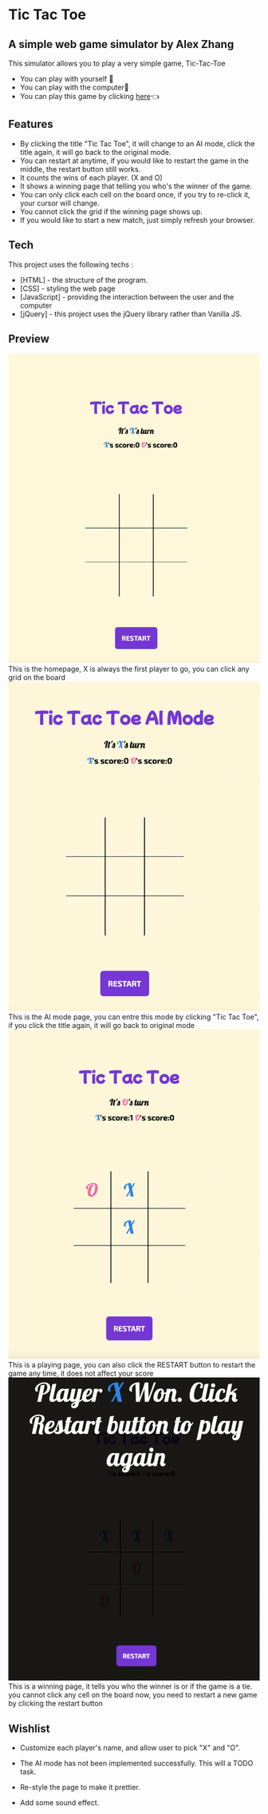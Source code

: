 # Tic Tac Toe 
## A simple web game simulator by Alex Zhang

This simulator allows you to play a very simple game, Tic-Tac-Toe

- You can play with yourself 🤡
- You can play with the computer🤖
- You can play this game by clicking [here]👈

## Features

- By clicking the title "Tic Tac Toe", it will change to an AI mode, click the title again, it will go back to the original mode.
- You can restart at anytime, if you would like to restart the game in the middle, the restart button still works.
- It counts the wins of each player. (X and O)
- It shows a winning page that telling you who's the winner of the game. 
- You can only click each cell on the board once, if you try to re-click it, your cursor will change. 
- You cannot click the grid if the winning page shows up. 
- If you would like to start a new match, just simply refresh your browser. 

## Tech

This project uses the following techs :

- [HTML] - the structure of the program.
- [CSS] - styling the web page
- [JavaScript] - providing the interaction between the user and the computer
- [jQuery] - this project uses the jQuery library rather than Vanilla JS.

## Preview
![This is the homepage, X is always the first player to go, you can click any grid on the board](images/image1.jpg)
This is the homepage, X is always the first player to go, you can click any grid on the board
![This is the AI mode page, you can entre this mode by clicking "Tic Tac Toe", if you click the title again, it will go back to original mode](images/image2.jpg)
This is the AI mode page, you can entre this mode by clicking "Tic Tac Toe", if you click the title again, it will go back to original mode
![This is a playing page, you can also click the RESTART button to restart the game any time, it does not affect your score](images/image3.jpg)
This is a playing page, you can also click the RESTART button to restart the game any time, it does not affect your score
![This is a winning page, it tells you who the winner is or if the game is a tie. you cannot click any cell on the board now, you need to restart a new game by clicking the restart button](images/image4.jpg)
This is a winning page, it tells you who the winner is or if the game is a tie. you cannot click any cell on the board now, you need to restart a new game by clicking the restart button
## Wishlist
- Customize each player's name, and allow user to pick "X" and "O".
- The AI mode has not been implemented successfully. This will a TODO task. 
- Re-style the page to make it prettier. 
- Add some sound effect.


   [here]:https://karmalexz.github.io/tic-tac-toe/
